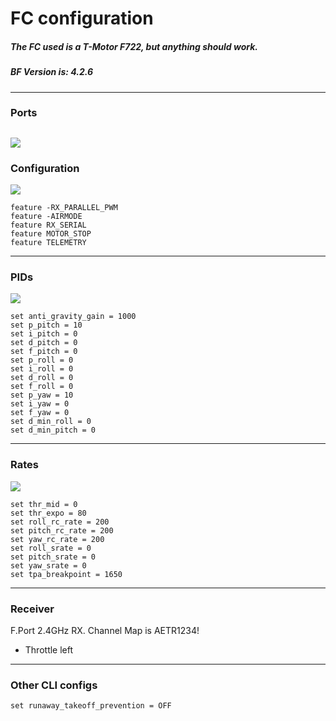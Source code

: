 # FC configuration
##### The FC used is a T-Motor F722, but anything should work.  
##### BF Version is: 4.2.6
------------
### Ports
![](https://i.imgur.com/1Gxg4fi.png)
------------
### Configuration
![](https://i.imgur.com/e0QRIBP.png)
```
feature -RX_PARALLEL_PWM
feature -AIRMODE
feature RX_SERIAL
feature MOTOR_STOP
feature TELEMETRY
```
------------
### PIDs
![](https://i.imgur.com/O0fiI0o.png)
```
set anti_gravity_gain = 1000
set p_pitch = 10
set i_pitch = 0
set d_pitch = 0
set f_pitch = 0
set p_roll = 0
set i_roll = 0
set d_roll = 0
set f_roll = 0
set p_yaw = 10
set i_yaw = 0
set f_yaw = 0
set d_min_roll = 0
set d_min_pitch = 0
```
------------
### Rates
![](https://i.imgur.com/J0mhFsz.png)
```
set thr_mid = 0
set thr_expo = 80
set roll_rc_rate = 200
set pitch_rc_rate = 200
set yaw_rc_rate = 200
set roll_srate = 0
set pitch_srate = 0
set yaw_srate = 0
set tpa_breakpoint = 1650
```
------------
### Receiver
F.Port 2.4GHz RX.
Channel Map is AETR1234!
 - Throttle left
------------
### Other CLI configs
```
set runaway_takeoff_prevention = OFF 
```
